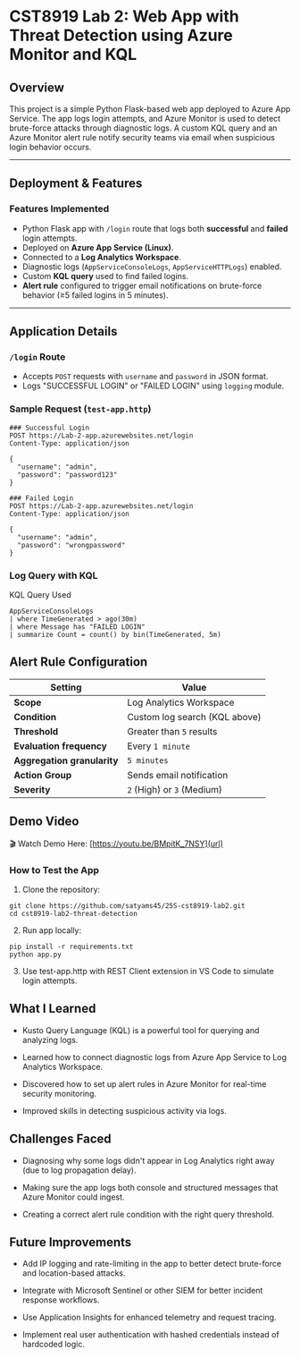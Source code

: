 #  CST8919 Lab 2: Web App with Threat Detection using Azure Monitor and KQL

## Overview
This project is a simple Python Flask-based web app deployed to Azure App Service. The app logs login attempts, and Azure Monitor is used to detect brute-force attacks through diagnostic logs. A custom KQL query and an Azure Monitor alert rule notify security teams via email when suspicious login behavior occurs.

---

## Deployment & Features

### Features Implemented
- Python Flask app with `/login` route that logs both **successful** and **failed** login attempts.
- Deployed on **Azure App Service (Linux)**.
- Connected to a **Log Analytics Workspace**.
- Diagnostic logs (`AppServiceConsoleLogs`, `AppServiceHTTPLogs`) enabled.
- Custom **KQL query** used to find failed logins.
- **Alert rule** configured to trigger email notifications on brute-force behavior (≥5 failed logins in 5 minutes).

---

## Application Details

### `/login` Route
- Accepts `POST` requests with `username` and `password` in JSON format.
- Logs "SUCCESSFUL LOGIN" or "FAILED LOGIN" using `logging` module.

### Sample Request (`test-app.http`)
```http
### Successful Login
POST https://Lab-2-app.azurewebsites.net/login
Content-Type: application/json

{
  "username": "admin",
  "password": "password123"
}

### Failed Login
POST https://Lab-2-app.azurewebsites.net/login
Content-Type: application/json

{
  "username": "admin",
  "password": "wrongpassword"
}
```

### Log Query with KQL
 KQL Query Used
```
AppServiceConsoleLogs
| where TimeGenerated > ago(30m)
| where Message has "FAILED LOGIN"
| summarize Count = count() by bin(TimeGenerated, 5m)

```
## Alert Rule Configuration
| Setting                     | Value                         |
| --------------------------- | ----------------------------- |
| **Scope**                   | Log Analytics Workspace       |
| **Condition**               | Custom log search (KQL above) |
| **Threshold**               | Greater than `5` results      |
| **Evaluation frequency**    | Every `1 minute`              |
| **Aggregation granularity** | `5 minutes`                   |
| **Action Group**            | Sends email notification      |
| **Severity**                | `2` (High) or `3` (Medium)    |

## Demo Video
🎬 Watch Demo Here: [https://youtu.be/BMpitK_7NSY](url)

### How to Test the App
  1. Clone the repository:
```
git clone https://github.com/satyams45/25S-cst8919-lab2.git
cd cst8919-lab2-threat-detection
```
  2. Run app locally:

```
pip install -r requirements.txt
python app.py
```
  3. Use test-app.http with REST Client extension in VS Code to simulate login attempts.

## What I Learned
  - Kusto Query Language (KQL) is a powerful tool for querying and analyzing logs.

  - Learned how to connect diagnostic logs from Azure App Service to Log Analytics Workspace.

  - Discovered how to set up alert rules in Azure Monitor for real-time security monitoring.

  - Improved skills in detecting suspicious activity via logs.

## Challenges Faced
  - Diagnosing why some logs didn't appear in Log Analytics right away (due to log propagation delay).

  - Making sure the app logs both console and structured messages that Azure Monitor could ingest.

  - Creating a correct alert rule condition with the right query threshold.

## Future Improvements
  - Add IP logging and rate-limiting in the app to better detect brute-force and location-based attacks.

  - Integrate with Microsoft Sentinel or other SIEM for better incident response workflows.

  - Use Application Insights for enhanced telemetry and request tracing.

  - Implement real user authentication with hashed credentials instead of hardcoded logic.


